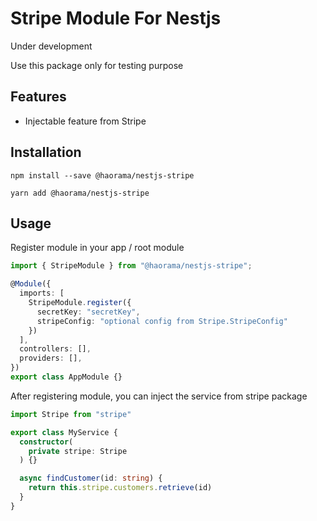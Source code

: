 # Stripe Module For Nestjs
Under development

Use this package only for testing purpose

## Features
- Injectable feature from Stripe

## Installation
`npm install --save @haorama/nestjs-stripe`

`yarn add @haorama/nestjs-stripe`

## Usage
Register module in your app / root module

```typescript
import { StripeModule } from "@haorama/nestjs-stripe";

@Module({
  imports: [
    StripeModule.register({
      secretKey: "secretKey",
      stripeConfig: "optional config from Stripe.StripeConfig"
    })
  ],
  controllers: [],
  providers: [],
})
export class AppModule {}
```
After registering module, you can inject the service from stripe package

```typescript
import Stripe from "stripe"

export class MyService {
  constructor(
    private stripe: Stripe
  ) {}

  async findCustomer(id: string) {
    return this.stripe.customers.retrieve(id)
  }
}
```
